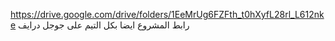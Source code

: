 https://drive.google.com/drive/folders/1EeMrUg6FZFth_t0hXyfL28rl_L612nke
رابط المشروع ايضا بكل التيم على جوجل درايف

